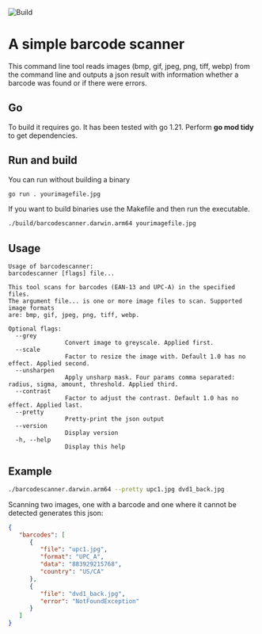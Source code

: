 ![Build](https://github.com/deltadecay/barcodescanner/actions/workflows/go.yml/badge.svg)

# A simple barcode scanner 

This command line tool reads images (bmp, gif, jpeg, png, tiff, webp) from the command line and outputs a json result with information whether a barcode was found or if there were errors.

## Go

To build it requires go. It has been tested with go 1.21. Perform **go mod tidy** to get dependencies. 


## Run and build

You can run without building a binary
```sh
go run . yourimagefile.jpg
```

If you want to build binaries use the Makefile and then run the executable. 
```sh
./build/barcodescanner.darwin.arm64 yourimagefile.jpg
```


## Usage
```
Usage of barcodescanner:
barcodescanner [flags] file...

This tool scans for barcodes (EAN-13 and UPC-A) in the specified files.
The argument file... is one or more image files to scan. Supported image formats
are: bmp, gif, jpeg, png, tiff, webp.

Optional flags:
  --grey
                Convert image to greyscale. Applied first.
  --scale
                Factor to resize the image with. Default 1.0 has no effect. Applied second.
  --unsharpen
                Apply unsharp mask. Four params comma separated: radius, sigma, amount, threshold. Applied third.
  --contrast
                Factor to adjust the contrast. Default 1.0 has no effect. Applied last.
  --pretty
                Pretty-print the json output
  --version
                Display version
  -h, --help
                Display this help

```


## Example

```sh
./barcodescanner.darwin.arm64 --pretty upc1.jpg dvd1_back.jpg
```
Scanning two images, one with a barcode and one where it cannot be detected generates this json:
```json
{
   "barcodes": [
      {
         "file": "upc1.jpg",
         "format": "UPC_A",
         "data": "883929215768",
         "country": "US/CA"
      },
      {
         "file": "dvd1_back.jpg",
         "error": "NotFoundException"
      }
   ]
}
```
